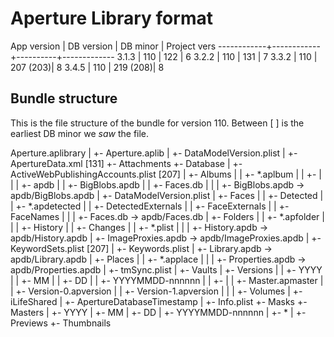 Aperture Library format
=======================




App version | DB version | DB minor | Project vers
------------+------------+----------+-------------
3.1.3       | 110        | 122      | 6
3.2.2       | 110        | 131      | 7
3.3.2       | 110        | 207 (203)| 8
3.4.5       | 110        | 219 (208)| 8


Bundle structure
----------------

This is the file structure of the bundle for version 110. Between [ ]
is the earliest DB minor we *saw* the file.


Aperture.aplibrary
|
+- Aperture.aplib
|  +- DataModelVersion.plist
|
+- ApertureData.xml [131]
+- Attachments
+- Database
|  +- ActiveWebPublishingAccounts.plist [207]
|  +- Albums
|  |  +- *.aplbum
|  |  +-
|  |
|  +- apdb
|  |  +- BigBlobs.apdb
|  |  +- Faces.db
|  |
|  +- BigBlobs.apdb -> apdb/BigBlobs.apdb
|  +- DataModelVersion.plist
|  +- Faces
|  |  +- Detected
|  |     +- *.apdetected
|  |  +- DetectedExternals
|  |  +- FaceExternals
|  |  +- FaceNames
|  |
|  +- Faces.db -> apdb/Faces.db
|  +- Folders
|  |  +- *.apfolder
|  |
|  +- History
|  |  +- Changes
|  |     +- *.plist
|  |
|  +- History.apdb -> apdb/History.apdb
|  +- ImageProxies.apdb -> apdb/ImageProxies.apdb
|  +- KeywordSets.plist [207]
|  +- Keywords.plist
|  +- Library.apdb -> apdb/Library.apdb
|  +- Places
|  |  +- *.applace
|  |
|  +- Properties.apdb -> apdb/Properties.apdb
|  +- tmSync.plist
|  +- Vaults
|  +- Versions
|  |  +- YYYY
|  |     +- MM
|  |        +- DD
|  |           +- YYYYMMDD-nnnnnn
|  |              +- <id>
|  |                 +- Master.apmaster
|  |                 +- Version-0.apversion
|  |                 +- Version-1.apversion
|  |
|  +- Volumes
|
+- iLifeShared
|  +- ApertureDatabaseTimestamp
|
+- Info.plist
+- Masks
+- Masters
|  +- YYYY
|     +- MM
|        +- DD
|           +- YYYYMMDD-nnnnnn
|             +- *
|
+- Previews
+- Thumbnails